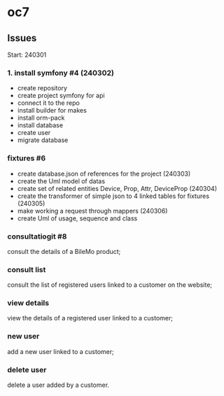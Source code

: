 # oc7

## Issues

Start: 240301

### 1. install symfony #4 (240302)

- create repository
- create project symfony for api
- connect it to the repo
- install builder for makes
- install orm-pack
- install database
- create user
- migrate database

###  fixtures #6

- create database.json of references for the project (240303)
- create the Uml model of datas
- create set of related entities Device, Prop, Attr, DeviceProp (240304)
- create the transformer of simple json to 4 linked tables for fixtures (240305)
- make working a request through mappers (240306)
- create Uml of usage, sequence and class

### consultatiogit #8

consult the details of a BileMo product;

### consult list

consult the list of registered users linked to a customer on the website;

### view details 

view the details of a registered user linked to a customer;

### new user 

add a new user linked to a customer;

### delete user 

delete a user added by a customer.
